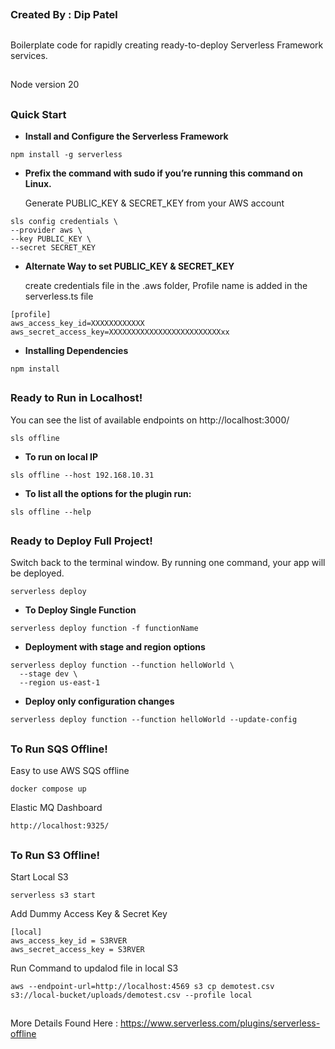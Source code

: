 ##

### Created By : Dip Patel

##

Boilerplate code for rapidly creating ready-to-deploy Serverless Framework services.

##

Node version 20

##

### Quick Start

- **Install and Configure the Serverless Framework**

```
npm install -g serverless
```

- **Prefix the command with sudo if you’re running this command on Linux.**

  Generate PUBLIC_KEY & SECRET_KEY from your AWS account

```
sls config credentials \
--provider aws \
--key PUBLIC_KEY \
--secret SECRET_KEY
```

- **Alternate Way to set PUBLIC_KEY & SECRET_KEY**

  create credentials file in the .aws folder, Profile name is added in the serverless.ts file

```
[profile]
aws_access_key_id=XXXXXXXXXXXX
aws_secret_access_key=XXXXXXXXXXXXXXXXXXXXXXXXXxx
```

- **Installing Dependencies**

```
npm install
```

##

##

### Ready to Run in Localhost!

You can see the list of available endpoints on http://localhost:3000/

```
sls offline
```

- **To run on local IP**

```
sls offline --host 192.168.10.31
```

- **To list all the options for the plugin run:**

```
sls offline --help
```

##

##

### Ready to Deploy Full Project!

Switch back to the terminal window. By running one command, your app will be deployed.

```
serverless deploy
```

- **To Deploy Single Function**

```
serverless deploy function -f functionName
```

- **Deployment with stage and region options**

```
serverless deploy function --function helloWorld \
  --stage dev \
  --region us-east-1
```

- **Deploy only configuration changes**

```
serverless deploy function --function helloWorld --update-config
```

##

##

### To Run SQS Offline!

Easy to use AWS SQS offline

```
docker compose up
```

Elastic MQ Dashboard

```
http://localhost:9325/
```

##

##

### To Run S3 Offline!

Start Local S3

```
serverless s3 start
```

Add Dummy Access Key & Secret Key

```
[local]
aws_access_key_id = S3RVER
aws_secret_access_key = S3RVER
```

Run Command to updalod file in local S3

```
aws --endpoint-url=http://localhost:4569 s3 cp demotest.csv s3://local-bucket/uploads/demotest.csv --profile local
```

##

More Details Found Here : https://www.serverless.com/plugins/serverless-offline
